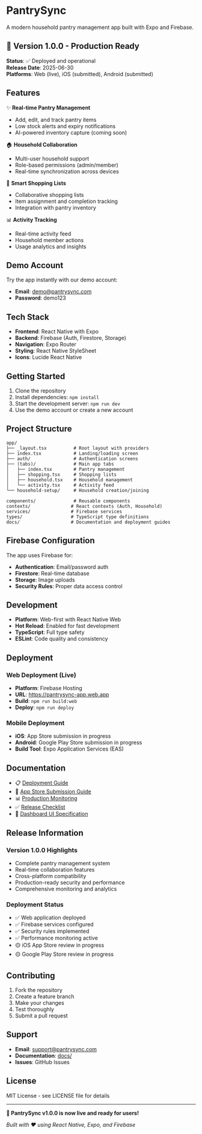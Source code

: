 # PantrySync

A modern household pantry management app built with Expo and Firebase.

## 🚀 Version 1.0.0 - Production Ready

**Status**: ✅ Deployed and operational  
**Release Date**: 2025-06-30  
**Platforms**: Web (live), iOS (submitted), Android (submitted)

## Features

✨ **Real-time Pantry Management**
- Add, edit, and track pantry items
- Low stock alerts and expiry notifications
- AI-powered inventory capture (coming soon)

🏠 **Household Collaboration**
- Multi-user household support
- Role-based permissions (admin/member)
- Real-time synchronization across devices

🛒 **Smart Shopping Lists**
- Collaborative shopping lists
- Item assignment and completion tracking
- Integration with pantry inventory

📊 **Activity Tracking**
- Real-time activity feed
- Household member actions
- Usage analytics and insights

## Demo Account

Try the app instantly with our demo account:
- **Email**: demo@pantrysync.com
- **Password**: demo123

## Tech Stack

- **Frontend**: React Native with Expo
- **Backend**: Firebase (Auth, Firestore, Storage)
- **Navigation**: Expo Router
- **Styling**: React Native StyleSheet
- **Icons**: Lucide React Native

## Getting Started

1. Clone the repository
2. Install dependencies: `npm install`
3. Start the development server: `npm run dev`
4. Use the demo account or create a new account

## Project Structure

```
app/
├── _layout.tsx          # Root layout with providers
├── index.tsx            # Landing/loading screen
├── auth/                # Authentication screens
├── (tabs)/              # Main app tabs
│   ├── index.tsx        # Pantry management
│   ├── shopping.tsx     # Shopping lists
│   ├── household.tsx    # Household management
│   └── activity.tsx     # Activity feed
└── household-setup/     # Household creation/joining

components/              # Reusable components
contexts/               # React contexts (Auth, Household)
services/               # Firebase services
types/                  # TypeScript type definitions
docs/                   # Documentation and deployment guides
```

## Firebase Configuration

The app uses Firebase for:
- **Authentication**: Email/password auth
- **Firestore**: Real-time database
- **Storage**: Image uploads
- **Security Rules**: Proper data access control

## Development

- **Platform**: Web-first with React Native Web
- **Hot Reload**: Enabled for fast development
- **TypeScript**: Full type safety
- **ESLint**: Code quality and consistency

## Deployment

### Web Deployment (Live)
- **Platform**: Firebase Hosting
- **URL**: https://pantrysync-app.web.app
- **Build**: `npm run build:web`
- **Deploy**: `npm run deploy`

### Mobile Deployment
- **iOS**: App Store submission in progress
- **Android**: Google Play Store submission in progress
- **Build Tool**: Expo Application Services (EAS)

## Documentation

- 📋 [Deployment Guide](docs/DEPLOYMENT.md)
- 📱 [App Store Submission Guide](docs/APP_STORE_SUBMISSION.md)
- 📊 [Production Monitoring](docs/PRODUCTION_MONITORING.md)
- ✅ [Release Checklist](docs/RELEASE_CHECKLIST.md)
- 🎨 [Dashboard UI Specification](docs/dashboard-ui-specification.md)

## Release Information

### Version 1.0.0 Highlights
- Complete pantry management system
- Real-time collaboration features
- Cross-platform compatibility
- Production-ready security and performance
- Comprehensive monitoring and analytics

### Deployment Status
- ✅ Web application deployed
- ✅ Firebase services configured
- ✅ Security rules implemented
- ✅ Performance monitoring active
- 🟡 iOS App Store review in progress
- 🟡 Google Play Store review in progress

## Contributing

1. Fork the repository
2. Create a feature branch
3. Make your changes
4. Test thoroughly
5. Submit a pull request

## Support

- **Email**: support@pantrysync.com
- **Documentation**: [docs/](docs/)
- **Issues**: GitHub Issues

## License

MIT License - see LICENSE file for details

---

**🎉 PantrySync v1.0.0 is now live and ready for users!**

*Built with ❤️ using React Native, Expo, and Firebase*